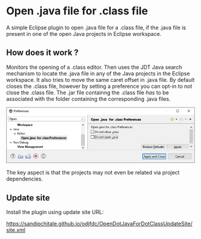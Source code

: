 # Open .java file for .class file

A simple Eclipse plugin to open .java file for a .class file, if the .java file is present in one of the open Java projects in Eclipse workspace.

## How does it work ?

Monitors the opening of a .class editor. Then uses the JDT Java search mechanism to locate the .java file in any of the Java projects in the Eclipse workspace. It also tries to move the same caret offset in .java file. By default closes the .class file, however by setting a preference you can opt-in to not close the .class file. The .jar file containng the .class file *has* to be associated with the folder containing the corresponding .java files.

![Preferences](preferences.png)

The key aspect is that the projects may not even be related via project dependencies.

## Update site

Install the plugin using update site URL:

https://sandipchitale.github.io/odjfdc/OpenDotJavaForDotClassUpdateSite/site.xml
